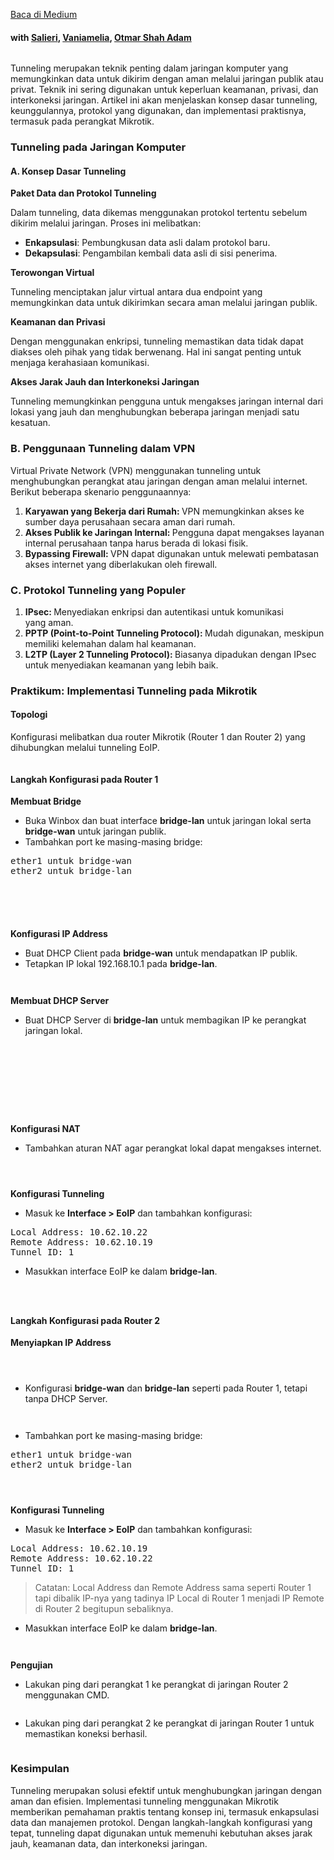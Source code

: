<!--START_SECTION:medium-->
[Baca di Medium](https://medium.com/@dikaelsaputra/memahami-konsep-tunneling-dalam-jaringan-komputer-c6fb206a4b65?source=rss-272e0aace4a6------2)

<h4>with <a href="https://medium.com/u/cc0a3919bebc">Salieri</a>, <a href="https://medium.com/u/a9f16ed3418a">Vaniamelia</a>, <a href="https://medium.com/u/91ad6936a752">Otmar Shah Adam</a></h4><figure><img alt="" src="https://cdn-images-1.medium.com/max/769/1*uPnSYmDi8aPGzN56_JAUHw.png" /></figure><p>Tunneling merupakan teknik penting dalam jaringan komputer yang memungkinkan data untuk dikirim dengan aman melalui jaringan publik atau privat. Teknik ini sering digunakan untuk keperluan keamanan, privasi, dan interkoneksi jaringan. Artikel ini akan menjelaskan konsep dasar tunneling, keunggulannya, protokol yang digunakan, dan implementasi praktisnya, termasuk pada perangkat Mikrotik.</p><h3>Tunneling pada Jaringan Komputer</h3><h4>A. Konsep Dasar Tunneling</h4><p><strong>Paket Data dan Protokol Tunneling</strong></p><p>Dalam tunneling, data dikemas menggunakan protokol tertentu sebelum dikirim melalui jaringan. Proses ini melibatkan:</p><ul><li><strong>Enkapsulasi</strong>: Pembungkusan data asli dalam protokol baru.</li><li><strong>Dekapsulasi</strong>: Pengambilan kembali data asli di sisi penerima.</li></ul><p><strong>Terowongan Virtual</strong></p><p>Tunneling menciptakan jalur virtual antara dua endpoint yang memungkinkan data untuk dikirimkan secara aman melalui jaringan publik.</p><p><strong>Keamanan dan Privasi</strong></p><p>Dengan menggunakan enkripsi, tunneling memastikan data tidak dapat diakses oleh pihak yang tidak berwenang. Hal ini sangat penting untuk menjaga kerahasiaan komunikasi.</p><p><strong>Akses Jarak Jauh dan Interkoneksi Jaringan</strong></p><p>Tunneling memungkinkan pengguna untuk mengakses jaringan internal dari lokasi yang jauh dan menghubungkan beberapa jaringan menjadi satu kesatuan.</p><h3>B. Penggunaan Tunneling dalam VPN</h3><p>Virtual Private Network (VPN) menggunakan tunneling untuk menghubungkan perangkat atau jaringan dengan aman melalui internet. Berikut beberapa skenario penggunaannya:</p><ol><li><strong>Karyawan yang Bekerja dari Rumah: </strong>VPN memungkinkan akses ke sumber daya perusahaan secara aman dari rumah.</li><li><strong>Akses Publik ke Jaringan Internal: </strong>Pengguna dapat mengakses layanan internal perusahaan tanpa harus berada di lokasi fisik.</li><li><strong>Bypassing Firewall: </strong>VPN dapat digunakan untuk melewati pembatasan akses internet yang diberlakukan oleh firewall.</li></ol><h3>C. Protokol Tunneling yang Populer</h3><ol><li><strong>IPsec: </strong>Menyediakan enkripsi dan autentikasi untuk komunikasi yang aman.</li><li><strong>PPTP (Point-to-Point Tunneling Protocol): </strong>Mudah digunakan, meskipun memiliki kelemahan dalam hal keamanan.</li><li><strong>L2TP (Layer 2 Tunneling Protocol): </strong>Biasanya dipadukan dengan IPsec untuk menyediakan keamanan yang lebih baik.</li></ol><h3>Praktikum: Implementasi Tunneling pada Mikrotik</h3><h4>Topologi</h4><p>Konfigurasi melibatkan dua router Mikrotik (Router 1 dan Router 2) yang dihubungkan melalui tunneling EoIP.</p><figure><img alt="" src="https://cdn-images-1.medium.com/max/769/1*uPnSYmDi8aPGzN56_JAUHw.png" /></figure><h4>Langkah Konfigurasi pada Router 1</h4><p><strong>Membuat Bridge</strong></p><ul><li>Buka Winbox dan buat interface <strong>bridge-lan</strong> untuk jaringan lokal serta <strong>bridge-wan</strong> untuk jaringan publik.</li><li>Tambahkan port ke masing-masing bridge:</li></ul><pre>ether1 untuk bridge-wan<br />ether2 untuk bridge-lan</pre><figure><img alt="" src="https://cdn-images-1.medium.com/max/366/1*eTehDoqn1OnO5znLtr396Q.png" /></figure><figure><img alt="" src="https://cdn-images-1.medium.com/max/364/1*mfRhPKcGov8KqSPcE7keMA.png" /></figure><figure><img alt="" src="https://cdn-images-1.medium.com/max/363/1*QpdrtsTsMrLWiYuDLU1PIQ.png" /></figure><figure><img alt="" src="https://cdn-images-1.medium.com/max/363/1*SuSt4Vs_Lsn6jtSw4mgWyw.png" /></figure><figure><img alt="" src="https://cdn-images-1.medium.com/max/791/1*ipUj_vJQxo4p32ro8c8NbQ.png" /></figure><p><strong>Konfigurasi IP Address</strong></p><ul><li>Buat DHCP Client pada <strong>bridge-wan</strong> untuk mendapatkan IP publik.</li><li>Tetapkan IP lokal 192.168.10.1 pada <strong>bridge-lan</strong>.</li></ul><figure><img alt="" src="https://cdn-images-1.medium.com/max/469/1*Jk2pWiMF8i66uRrcLM2P9g.png" /></figure><figure><img alt="" src="https://cdn-images-1.medium.com/max/491/1*7nL9P5ri2Zo1o6TpZu0SlA.png" /></figure><p><strong>Membuat DHCP Server</strong></p><ul><li>Buat DHCP Server di <strong>bridge-lan</strong> untuk membagikan IP ke perangkat jaringan lokal.</li></ul><figure><img alt="" src="https://cdn-images-1.medium.com/max/638/1*QbkAkLdlF58QuSIGZR7zTA.png" /></figure><figure><img alt="" src="https://cdn-images-1.medium.com/max/324/1*F-9sl0blZubdjIjnyBlIcA.png" /></figure><figure><img alt="" src="https://cdn-images-1.medium.com/max/975/1*W8paH8U1FS8XIELt0CYsXg.png" /></figure><figure><img alt="" src="https://cdn-images-1.medium.com/max/413/1*z5IFSDEPq4NN_LbxnymuHA.png" /></figure><figure><img alt="" src="https://cdn-images-1.medium.com/max/431/1*HbznrxmT4BV2gIX9YJ_AQw.png" /></figure><figure><img alt="" src="https://cdn-images-1.medium.com/max/425/1*6J6M79E4FoTywFk40ZbDhw.png" /></figure><figure><img alt="" src="https://cdn-images-1.medium.com/max/431/1*2dwhURmqFq9E_KNJvY4Usg.png" /></figure><figure><img alt="" src="https://cdn-images-1.medium.com/max/428/1*70h1slqID82CuZGcfQ3D1Q.png" /></figure><figure><img alt="" src="https://cdn-images-1.medium.com/max/425/1*yD00SNgZLdecndAUNJme9Q.png" /></figure><p><strong>Konfigurasi NAT</strong></p><ul><li>Tambahkan aturan NAT agar perangkat lokal dapat mengakses internet.</li></ul><figure><img alt="" src="https://cdn-images-1.medium.com/max/421/1*YuYTRvZFnXZZzhqWgYxEuQ.png" /></figure><figure><img alt="" src="https://cdn-images-1.medium.com/max/426/1*YD2lgxaJVIeuwwtPJjJvdA.png" /></figure><figure><img alt="" src="https://cdn-images-1.medium.com/max/975/1*Y_kV__HOw_QcFJ94u0aLLA.png" /></figure><p><strong>Konfigurasi Tunneling</strong></p><ul><li>Masuk ke <strong>Interface > EoIP</strong> dan tambahkan konfigurasi:</li></ul><pre>Local Address: 10.62.10.22<br />Remote Address: 10.62.10.19<br />Tunnel ID: 1</pre><ul><li>Masukkan interface EoIP ke dalam <strong>bridge-lan</strong>.</li></ul><figure><img alt="" src="https://cdn-images-1.medium.com/max/781/1*kuF8xPym3KnyifICItvs5g.png" /></figure><figure><img alt="" src="https://cdn-images-1.medium.com/max/673/1*e_KGdh8gy4wB5vKKEP0HHg.png" /></figure><figure><img alt="" src="https://cdn-images-1.medium.com/max/975/1*hfURTP1kMwSe6vGdIve57Q.png" /></figure><h4>Langkah Konfigurasi pada Router 2</h4><p><strong>Menyiapkan IP Address</strong></p><figure><img alt="" src="https://cdn-images-1.medium.com/max/463/1*tPC0Ze5YklnTcMprCvoT_Q.png" /></figure><figure><img alt="" src="https://cdn-images-1.medium.com/max/750/1*hzxR3SETC9NHfXHaT8_5RQ.png" /></figure><figure><img alt="" src="https://cdn-images-1.medium.com/max/761/1*qh7MXXM4ptT2YK2A-uC0-g.png" /></figure><ul><li>Konfigurasi <strong>bridge-wan</strong> dan <strong>bridge-lan</strong> seperti pada Router 1, tetapi tanpa DHCP Server.</li></ul><figure><img alt="" src="https://cdn-images-1.medium.com/max/469/1*8xfGTDF2fffYbFICgEOGsQ.png" /></figure><figure><img alt="" src="https://cdn-images-1.medium.com/max/461/1*20vqTCtKIstRo78LAB4fkQ.png" /></figure><ul><li>Tambahkan port ke masing-masing bridge:</li></ul><pre>ether1 untuk bridge-wan<br />ether2 untuk bridge-lan</pre><figure><img alt="" src="https://cdn-images-1.medium.com/max/676/1*rIWStz6MZET6XBoBU6tG-A.png" /></figure><figure><img alt="" src="https://cdn-images-1.medium.com/max/676/1*nHALqVenNgssBCP_fwZdpw.png" /></figure><figure><img alt="" src="https://cdn-images-1.medium.com/max/791/1*ipUj_vJQxo4p32ro8c8NbQ.png" /></figure><p><strong>Konfigurasi Tunneling</strong></p><ul><li>Masuk ke <strong>Interface > EoIP</strong> dan tambahkan konfigurasi:</li></ul><pre>Local Address: 10.62.10.19<br />Remote Address: 10.62.10.22<br />Tunnel ID: 1</pre><blockquote>Catatan: Local Address dan Remote Address sama seperti Router 1 tapi dibalik IP-nya yang tadinya IP Local di Router 1 menjadi IP Remote di Router 2 begitupun sebaliknya.</blockquote><ul><li>Masukkan interface EoIP ke dalam <strong>bridge-lan</strong>.</li></ul><figure><img alt="" src="https://cdn-images-1.medium.com/max/670/1*nyNfGlyIodIYKPUPUurrAw.png" /></figure><figure><img alt="" src="https://cdn-images-1.medium.com/max/925/1*jb0qXBIzz1WoE1X7Lp6y0g.png" /></figure><p><strong>Pengujian</strong></p><ul><li>Lakukan ping dari perangkat 1 ke perangkat di jaringan Router 2 menggunakan CMD.</li></ul><figure><img alt="" src="https://cdn-images-1.medium.com/max/814/1*sM_HhiPu_VRtec1pZdR9rg.png" /></figure><ul><li>Lakukan ping dari perangkat 2 ke perangkat di jaringan Router 1 untuk memastikan koneksi berhasil.</li></ul><figure><img alt="" src="https://cdn-images-1.medium.com/max/814/1*LjIoCQoR57jBCI8j2nfagQ.png" /></figure><h3>Kesimpulan</h3><p>Tunneling merupakan solusi efektif untuk menghubungkan jaringan dengan aman dan efisien. Implementasi tunneling menggunakan Mikrotik memberikan pemahaman praktis tentang konsep ini, termasuk enkapsulasi data dan manajemen protokol. Dengan langkah-langkah konfigurasi yang tepat, tunneling dapat digunakan untuk memenuhi kebutuhan akses jarak jauh, keamanan data, dan interkoneksi jaringan.</p><img alt="" height="1" src="https://medium.com/_/stat?event=post.clientViewed&referrerSource=full_rss&postId=c6fb206a4b65" width="1" />
<!--END_SECTION:medium-->

